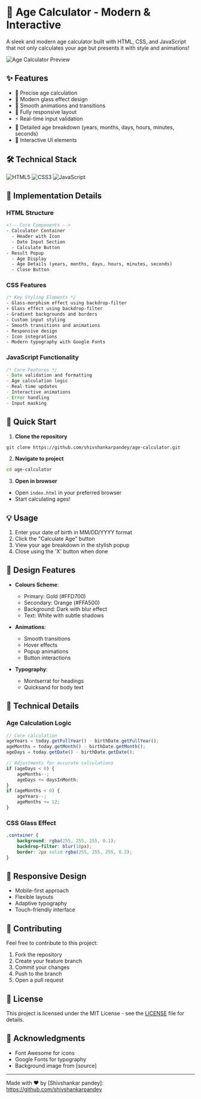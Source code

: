 # 🌟 Age Calculator - Modern & Interactive

A sleek and modern age calculator built with HTML, CSS, and JavaScript that not only calculates your age but presents it with style and animations!

![Age Calculator Preview](preview.gif)

## ✨ Features

- 🎯 Precise age calculation
- 🎨 Modern glass effect design
- 🌈 Smooth animations and transitions
- 📱 Fully responsive layout
- ⚡ Real-time input validation
- 🔢 Detailed age breakdown (years, months, days, hours, minutes, seconds)
- 🎉 Interactive UI elements

## 🛠️ Technical Stack

![HTML5](https://img.shields.io/badge/HTML5-E34F26?style=for-the-badge&logo=html5&logoColor=white)
![CSS3](https://img.shields.io/badge/CSS3-1572B6?style=for-the-badge&logo=css3&logoColor=white)
![JavaScript](https://img.shields.io/badge/JavaScript-F7DF1E?style=for-the-badge&logo=javascript&logoColor=black)

## 🎯 Implementation Details

### HTML Structure
```html
<!-- Core Components -->
- Calculator Container
  - Header with Icon
  - Date Input Section
  - Calculate Button
- Result Popup
  - Age Display
  - Age Details (years, months, days, hours, minutes, seconds)
  - Close Button
```

### CSS Features
```css
/* Key Styling Elements */
- Glass-morphism effect using backdrop-filter
+ Glass effect using backdrop-filter
- Gradient backgrounds and borders
- Custom input styling
- Smooth transitions and animations
- Responsive design
- Icon integrations
- Modern typography with Google Fonts
```

### JavaScript Functionality
```javascript
/* Core Features */
- Date validation and formatting
- Age calculation logic
- Real-time updates
- Interactive animations
- Error handling
- Input masking
```

## 🚀 Quick Start

1. **Clone the repository**
```bash
git clone https://github.com/shivshankarpandey/age-calculator.git
```

2. **Navigate to project**
```bash
cd age-calculator
```

3. **Open in browser**
- Open `index.html` in your preferred browser
- Start calculating ages!

## 💡 Usage

1. Enter your date of birth in MM/DD/YYYY format
2. Click the "Calculate Age" button
3. View your age breakdown in the stylish popup
4. Close using the 'X' button when done

## 🎨 Design Features

- **Colours Scheme**:
  - Primary: Gold (#FFD700)
  - Secondary: Orange (#FFA500)
  - Background: Dark with blur effect
  - Text: White with subtle shadows

- **Animations**:
  - Smooth transitions
  - Hover effects
  - Popup animations
  - Button interactions

- **Typography**:
  - Montserrat for headings
  - Quicksand for body text

## 🔧 Technical Details

### Age Calculation Logic
```javascript
// Core calculation
ageYears = today.getFullYear() - birthDate.getFullYear();
ageMonths = today.getMonth() - birthDate.getMonth();
ageDays = today.getDate() - birthDate.getDate();

// Adjustments for accurate calculations
if (ageDays < 0) {
    ageMonths--;
    ageDays += daysInMonth;
}
if (ageMonths < 0) {
    ageYears--;
    ageMonths += 12;
}
```

### CSS Glass Effect
```css
.container {
    background: rgba(255, 255, 255, 0.1);
    backdrop-filter: blur(10px);
    border: 2px solid rgba(255, 255, 255, 0.2);
}
```

## 📱 Responsive Design

- Mobile-first approach
- Flexible layouts
- Adaptive typography
- Touch-friendly interface

## 🤝 Contributing

Feel free to contribute to this project:
1. Fork the repository
2. Create your feature branch
3. Commit your changes
4. Push to the branch
5. Open a pull request

## 📄 License

This project is licensed under the MIT License - see the [LICENSE](LICENSE) file for details.

## 🙏 Acknowledgments

- Font Awesome for icons
- Google Fonts for typography
- Background image from [source]

---
Made with ❤️ by [Shivshankar pandey]: https://github.com/shivshankarpandey
